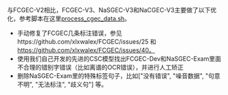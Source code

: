 与FCGEC-V2相比，FCGEC-V3、NaSGEC-V3和NaCGEC-V3主要做了以下优化，参考脚本在这里[process_cgec_data.sh](process_cgec_data.sh)。
- 手动修复了FCGEC几条标注错误，参见https://github.com/xlxwalex/FCGEC/issues/25 和 https://github.com/xlxwalex/FCGEC/issues/40。
- 使用我们自己开发的先进的CSC模型找出FCGEC-Dev和NaSGEC-Exam里面不合理的错别字错误（比如离谱的OCR错误），并进行人工矫正
- 删除NaSGEC-Exam里的特殊标签句子，比如["没有错误", "噪音数据", "句意不明", "无法标注", "歧义句"] 等。